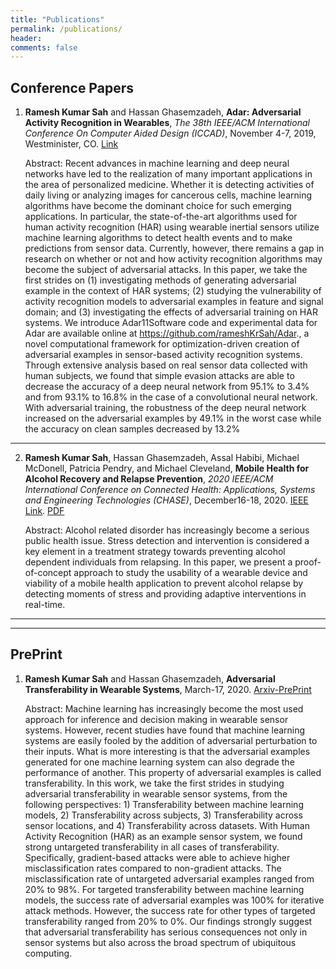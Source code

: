 ```yaml
---
title: "Publications"
permalink: /publications/
header:
comments: false
---
```


## Conference Papers
1. **Ramesh Kumar Sah** and Hassan Ghasemzadeh, **Adar: Adversarial Activity Recognition in Wearables**, *The 38th IEEE/ACM International Conference On Computer Aided Design (ICCAD)*, November 4-7, 2019, Westminister, CO. [Link](https://www.semanticscholar.org/paper/Adar%3A-Adversarial-Activity-Recognition-in-Wearables-Sah-Ghasemzadeh/2e5222171b5eb8c9dd855d7bf96bf54e661ea9a1)

   Abstract: Recent advances in machine learning and deep neural networks have led to the realization of many important applications in the area of personalized medicine. Whether it is detecting activities of daily living or analyzing images for cancerous cells, machine learning algorithms have become the dominant choice for such emerging applications. In particular, the state-of-the-art algorithms used for human activity recognition (HAR) using wearable inertial sensors utilize machine learning algorithms to detect health events and to make predictions from sensor data. Currently, however, there remains a gap in research on whether or not and how activity recognition algorithms may become the subject of adversarial attacks. In this paper, we take the first strides on (1) investigating methods of generating adversarial example in the context of HAR systems; (2) studying the vulnerability of activity recognition models to adversarial examples in feature and signal domain; and (3) investigating the effects of adversarial training on HAR systems. We introduce Adar11Software code and experimental data for Adar are available online at https://github.com/rameshKrSah/Adar., a novel computational framework for optimization-driven creation of adversarial examples in sensor-based activity recognition systems. Through extensive analysis based on real sensor data collected with human subjects, we found that simple evasion attacks are able to decrease the accuracy of a deep neural network from 95.1% to 3.4% and from 93.1% to 16.8% in the case of a convolutional neural network. With adversarial training, the robustness of the deep neural network increased on the adversarial examples by 49.1% in the worst case while the accuracy on clean samples decreased by 13.2%

***

2. **Ramesh Kumar Sah**, Hassan Ghasemzadeh, Assal Habibi, Michael McDonell, Patricia Pendry, and Michael Cleveland, **Mobile Health for Alcohol Recovery and Relapse Prevention**, *2020 IEEE/ACM International Conference on Connected Health: Applications, Systems and Engineering Technologies (CHASE)*, December16-18, 2020. [IEEE Link](https://ieeexplore.ieee.org/abstract/document/9327931). [PDF](../assets/files/stress_poster.pdf)

   Abstract: Alcohol related disorder has increasingly become a serious public health issue. Stress detection and intervention is considered a key element in a treatment strategy towards preventing alcohol dependent individuals from relapsing. In this paper, we present a proof-of-concept approach to study the usability of a wearable device and viability of a mobile health application to prevent alcohol relapse by detecting moments of stress and providing adaptive interventions in real-time.

***
***
## PrePrint 
1. **Ramesh Kumar Sah** and Hassan Ghasemzadeh, **Adversarial Transferability in Wearable Systems**, March-17, 2020. [Arxiv-PrePrint](https://arxiv.org/abs/2003.07982)

   Abstract: Machine learning has increasingly become the most used approach for inference and decision making in wearable sensor systems. However, recent studies have found that machine learning systems are easily fooled by the addition of adversarial perturbation to their inputs. What is more interesting is that the adversarial examples generated for one machine learning system can also degrade the performance of another. This property of adversarial examples is called transferability. In this work, we take the first strides in studying adversarial transferability in wearable sensor systems, from the following perspectives: 1) Transferability between machine learning models, 2) Transferability across subjects, 3) Transferability across sensor locations, and 4) Transferability across datasets. With Human Activity Recognition (HAR) as an example sensor system, we found strong untargeted transferability in all cases of transferability. Specifically, gradient-based attacks were able to achieve higher misclassification rates compared to non-gradient attacks. The misclassification rate of untargeted adversarial examples ranged from 20% to 98%. For targeted transferability between machine learning models, the success rate of adversarial examples was 100% for iterative attack methods. However, the success rate for other types of targeted transferability ranged from 20% to 0%. Our findings strongly suggest that adversarial transferability has serious consequences not only in sensor systems but also across the broad spectrum of ubiquitous computing.